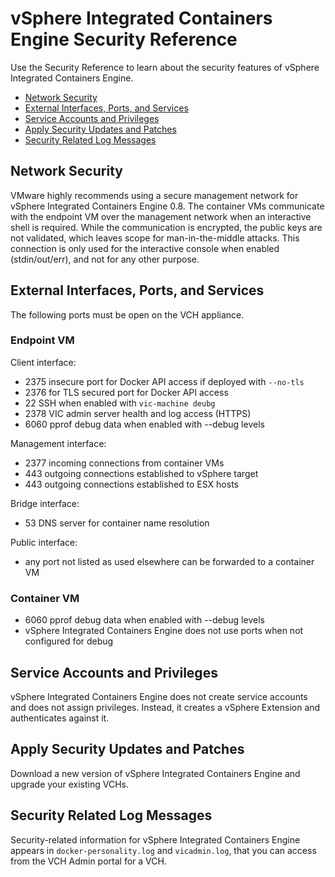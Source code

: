# vSphere Integrated Containers Engine Security Reference
Use the Security Reference to learn about the security features of vSphere Integrated Containers Engine.

- [Network Security](#network)
- [External Interfaces, Ports, and Services](#open_ports)
- [Service Accounts and Privileges](#accounts)
- [Apply Security Updates and Patches](#patches)
- [Security Related Log Messages](#logs)

<a name="network"></a>
## Network Security 
VMware highly recommends using a secure management network for vSphere Integrated Containers Engine 0.8. The container VMs communicate with the endpoint VM over the management network when an interactive shell is required. While the communication is encrypted, the public keys are not validated, which leaves scope for man-in-the-middle attacks. This connection is only used for the interactive console when enabled (stdin/out/err), and not for any other purpose.

<a name="open_ports"></a>
## External Interfaces, Ports, and Services

The following ports must be open on the VCH appliance.

### Endpoint VM
Client interface:

- 2375 insecure port for Docker API access if deployed with `--no-tls`
- 2376 for TLS secured port for Docker API access
- 22 SSH when enabled with `vic-machine deubg`
- 2378 VIC admin server health and log access (HTTPS)
- 6060 pprof debug data when enabled with --debug levels

Management interface:

- 2377 incoming connections from container VMs
- 443 outgoing connections established to vSphere target
- 443 outgoing connections established to ESX hosts

Bridge interface:

- 53 DNS server for container name resolution

Public interface:

- any port not listed as used elsewhere can be forwarded to a container VM

### Container VM

- 6060 pprof debug data when enabled with --debug levels
- vSphere Integrated Containers Engine does not use ports when not configured for debug

<a name="accounts"></a>
## Service Accounts and Privileges
vSphere Integrated Containers Engine does not create service accounts and does not assign privileges. Instead, it creates a vSphere Extension and authenticates against it.

<a name="patches"></a>

## Apply Security Updates and Patches
Download a new version of vSphere Integrated Containers Engine and upgrade your existing VCHs.

<a name="logs"></a>
## Security Related Log Messages
Security-related information for vSphere Integrated Containers Engine appears in `docker-personality.log` and `vicadmin.log`, that you can access from the VCH Admin portal for a VCH.
